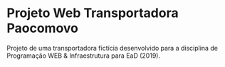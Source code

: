 # Projeto Web Transportadora Paocomovo

Projeto de uma transportadora fictícia desenvolvido para a disciplina de Programação WEB & Infraestrutura para EaD (2019).
